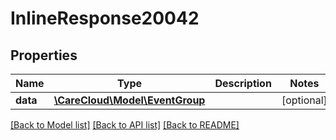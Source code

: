 # InlineResponse20042

## Properties
Name | Type | Description | Notes
------------ | ------------- | ------------- | -------------
**data** | [**\CareCloud\Model\EventGroup**](EventGroup.md) |  | [optional] 

[[Back to Model list]](../../README.md#documentation-for-models) [[Back to API list]](../../README.md#documentation-for-api-endpoints) [[Back to README]](../../README.md)

